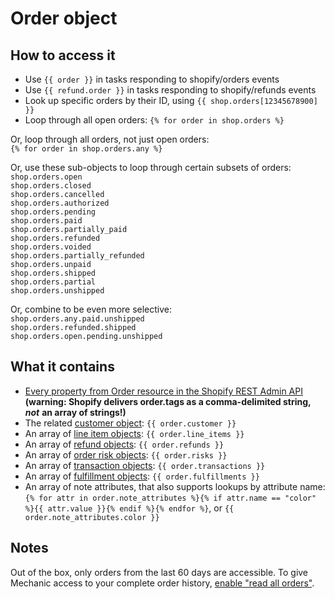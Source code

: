 # Order object

## How to access it

* Use `{{ order }}` in tasks responding to shopify/orders events
* Use `{{ refund.order }}` in tasks responding to shopify/refunds events
* Look up specific orders by their ID, using `{{ shop.orders[12345678900] }}` 
* Loop through all open orders: `{% for order in shop.orders %}`

Or, loop through all orders, not just open orders:  
`{% for order in shop.orders.any %}`  
  
Or, use these sub-objects to loop through certain subsets of orders:  
`shop.orders.open`  
`shop.orders.closed`  
`shop.orders.cancelled`  
`shop.orders.authorized`  
`shop.orders.pending`  
`shop.orders.paid`  
`shop.orders.partially_paid`  
`shop.orders.refunded`  
`shop.orders.voided`  
`shop.orders.partially_refunded`  
`shop.orders.unpaid`  
`shop.orders.shipped`  
`shop.orders.partial`  
`shop.orders.unshipped`  
  
Or, combine to be even more selective:  
`shop.orders.any.paid.unshipped`  
`shop.orders.refunded.shipped`  
`shop.orders.open.pending.unshipped` 

## What it contains

* [Every property from Order resource in the Shopify REST Admin API](https://shopify.dev/docs/admin-api/rest/reference/orders/order#properties) **\(warning: Shopify delivers order.tags as a comma-delimited string,** _**not**_ **an array of strings!\)**
* The related [customer object](customer-object.md): `{{ order.customer }}`
* An array of [line item objects](line-item-object.md): `{{ order.line_items }}` 
* An array of [refund objects](refund-object.md): `{{ order.refunds }}` 
* An array of [order risk objects](order-risk-object.md): `{{ order.risks }}` 
* An array of [transaction objects](../transaction-object.md): `{{ order.transactions }}`
* An array of [fulfillment objects](fulfillment-object.md): `{{ order.fulfillments }}` 
* An array of note attributes, that also supports lookups by attribute name: `{% for attr in order.note_attributes %}{% if attr.name == "color" %}{{ attr.value }}{% endif %}{% endfor %}`, or `{{ order.note_attributes.color }}` 

## Notes

Out of the box, only orders from the last 60 days are accessible. To give Mechanic access to your complete order history, [enable "read all orders"](https://help.usemechanic.com/tutorials/enabling-read_all_orders).  


